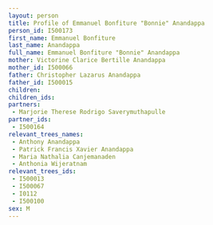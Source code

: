 ```yaml
---
layout: person
title: Profile of Emmanuel Bonfiture "Bonnie" Anandappa
person_id: I500173
first_name: Emmanuel Bonfiture
last_name: Anandappa
full_name: Emmanuel Bonfiture "Bonnie" Anandappa
mother: Victorine Clarice Bertille Anandappa
mother_id: I500066
father: Christopher Lazarus Anandappa
father_id: I500015
children:
children_ids:
partners:
 - Marjorie Therese Rodrigo Saverymuthapulle
partner_ids:
 - I500164
relevant_trees_names:
 - Anthony Anandappa
 - Patrick Francis Xavier Anandappa
 - Maria Nathalia Canjemanaden
 - Anthonia Wijeratnam
relevant_trees_ids:
 - I500013
 - I500067
 - I0112
 - I500100
sex: M
---
```


